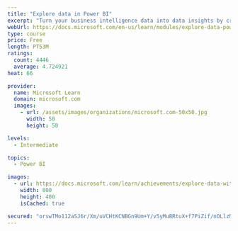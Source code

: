 ```yaml
---
title: "Explore data in Power BI"
excerpt: "Turn your business intelligence data into data insights by creating and configuring Power BI dashboards."
webUrl: https://docs.microsoft.com/en-us/learn/modules/explore-data-power-bi/
type: course
price: Free
length: PT53M
ratings:
  count: 4446
  average: 4.724921
heat: 66

provider:
  name: Microsoft Learn
  domain: microsoft.com
  images:
    - url: /assets/images/organizations/microsoft.com-50x50.jpg
      width: 50
      height: 50

levels:
  - Intermediate

topics:
  - Power BI

images:
  - url: https://docs.microsoft.com/learn/achievements/explore-data-with-power-bi-desktop-social.png
    width: 800
    height: 400
    isCached: true

secured: "orswTMo112aSJ6r/Xm/uVCHtKCNBGn9Um+Y/v5yMuBRtuX+f7PiZif/nOLlzMQxkKoc1zPsjtbbdG3+jEWvEnI1ga3imrp78BKkCIsxe2fzKHTK+1Rx9mz4mVwADJTmmw96nBB+ATCNCyR1oIRtVePfAsjJ0Jm1jdqCJojI0JC523pMcZZGc5etKSHgD8JgIsFyeq3K3EQU1t4SR5J+KnrdO1SyP5C6/y6u3UnxxUSAgkLwV0bdNSfAeaO6OoxlXPj/EpOlAPLCSRkUvOmMPS2TJRvc9slGCSYU28dbnQFGCndzG3rgchx9+QFRQsyiVjJ+WZRv+54QmY85ivQeisy/9q1pKsBgVfbzNFsFX0EqoJqGs5G6dNgoJnjgpgt7ezbuGfN3dc7YfFhyBdYm86tiX/mBqSAuFo4usbMmVmFo=;r4O5K4tE0l4Zl2WOfEZOxg=="
---
```



